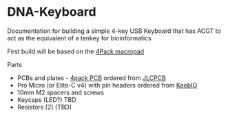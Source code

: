 # DNA-Keyboard
Documentation for building a simple 4-key USB Keyboard that has ACGT to act as the equivalent of a tenkey for bioinformatics

First build will be based on the [4Pack macropad](https://www.40percent.club/2017/07/4-pack.html)

Parts
- PCBs and plates - [4pack PCB](https://github.com/di0ib/Misc/tree/master/4pack) ordered from [JLCPCB](https://www.40percent.club/2017/09/ordering-foobar-pcbs.html)
- Pro Micro (or Elite-C v4) with pin headers ordered from [KeebIO](https://keeb.io/collections/diy-parts)
- 10mm M2 spacers and screws
- Keycaps (LED?) TBD
- Resistors (2) (TBD)
